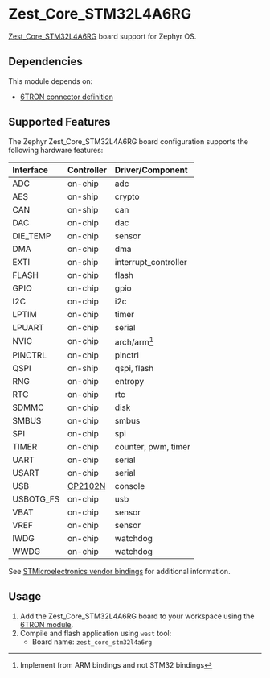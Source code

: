 # Zest_Core_STM32L4A6RG

[Zest_Core_STM32L4A6RG](https://6tron.io/zest_core/zest_core_stm32l4a6rg_3_1_0) board support for Zephyr OS.

## Dependencies

This module depends on:
- [6TRON connector definition](https://github.com/catie-aq/zephyr_6tron-connector)
## Supported Features

The Zephyr Zest_Core_STM32L4A6RG board configuration supports the following hardware features:

| Interface | Controller | Driver/Component                               |
| :-------- | :--------- | :--------------------------------------------- |
| ADC       | on-chip    | adc                                            |
| AES       | on-ship    | crypto                                         |
| CAN       | on-ship    | can                                            |
| DAC       | on-chip    | dac                                            |
| DIE_TEMP | on-chip    | sensor                              |
| DMA       | on-chip    | dma                                            |
| EXTI      | on-ship    | interrupt_controller                           |
| FLASH     | on-chip    | flash                                          |
| GPIO      | on-chip    | gpio                                           |
| I2C       | on-chip    | i2c                                            |
| LPTIM     | on-chip    | timer                                          |
| LPUART    | on-chip    | serial                                         |
| NVIC      | on-chip    | arch/arm[^1] |
| PINCTRL   | on-chip    | pinctrl                                        |
| QSPI      | on-ship    | qspi, flash                                    |
| RNG       | on-chip    | entropy                                        |
| RTC       | on-chip    | rtc                                            |
| SDMMC     | on-chip    | disk                                           |
| SMBUS     | on-chip    | smbus                                          |
| SPI       | on-chip    | spi                                            |
| TIMER | on-chip | counter, pwm, timer |
| UART      | on-chip    | serial                                         |
| USART     | on-chip    | serial                                         |
| USB | [CP2102N](https://www.silabs.com/developers/usb-to-uart-bridge-vcp-drivers) | console |
| USBOTG_FS | on-chip    | usb                   |
| VBAT      | on-chip    | sensor                              |
| VREF      | on-chip    | sensor                              |
| IWDG | on-chip | watchdog |
| WWDG | on-chip | watchdog |

[^1]: Implement from ARM bindings and not STM32 bindings

See [STMicroelectronics vendor bindings](https://docs.zephyrproject.org/latest/build/dts/api/bindings.html#dt-vendor-st) for additional information.

## Usage

1. Add the Zest_Core_STM32L4A6RG board to your workspace using the [6TRON module](https://github.com/catie-aq/zephyr_6tron-manifest.git).
2. Compile and flash application using `west` tool:
   - Board name: `zest_core_stm32l4a6rg`
